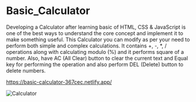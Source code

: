 # Basic_Calculator

Developing a Calculator after learning basic of HTML, CSS & JavaScript is one of the best
ways to understand the core concept and implement it to make something useful.
This Calculator you can modify as per your need to perform both simple and complex
calculations. It contains +, -, *, / operations along with calculating modulo (%) and
it performs square of a number. Also, have AC (All Clear) button to clear the current text
and Equal key for performing the operation and also perform DEL (Delete) button to delete numbers.

https://basic-calculator-367cec.netlify.app/

![Calculator](https://github.com/viswajitverma/Calculator/assets/114184311/2eea2d4c-7884-4f36-b690-5fdeb45eb4b0)
